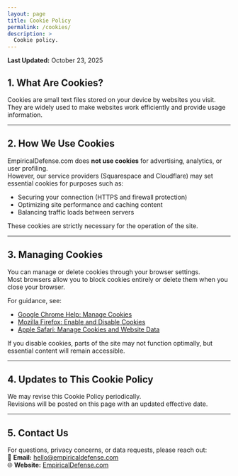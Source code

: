 ```yaml
---
layout: page
title: Cookie Policy
permalink: /cookies/
description: >
  Cookie policy.
---
```


**Last Updated:** October 23, 2025  

## 1. What Are Cookies?  
Cookies are small text files stored on your device by websites you visit. They are widely used to make websites work efficiently and provide usage information.

---

## 2. How We Use Cookies  
EmpiricalDefense.com does **not use cookies** for advertising, analytics, or user profiling.  
However, our service providers (Squarespace and Cloudflare) may set essential cookies for purposes such as:
- Securing your connection (HTTPS and firewall protection)  
- Optimizing site performance and caching content  
- Balancing traffic loads between servers  

These cookies are strictly necessary for the operation of the site.

---

## 3. Managing Cookies  
You can manage or delete cookies through your browser settings.  
Most browsers allow you to block cookies entirely or delete them when you close your browser.  

For guidance, see:
- [Google Chrome Help: Manage Cookies](https://support.google.com/chrome/answer/95647)  
- [Mozilla Firefox: Enable and Disable Cookies](https://support.mozilla.org/en-US/kb/enhanced-tracking-protection-firefox-desktop)  
- [Apple Safari: Manage Cookies and Website Data](https://support.apple.com/guide/safari/manage-cookies-and-website-data-sfri11471/mac)  

If you disable cookies, parts of the site may not function optimally, but essential content will remain accessible.

---

## 4. Updates to This Cookie Policy  
We may revise this Cookie Policy periodically.  
Revisions will be posted on this page with an updated effective date.

---

## 5. Contact Us  
For questions, privacy concerns, or data requests, please reach out:  
📧 **Email:** [hello@empiricaldefense.com](mailto:hello@empiricaldefense.com)  
🌐 **Website:** [EmpiricalDefense.com](https://empiricaldefense.com)